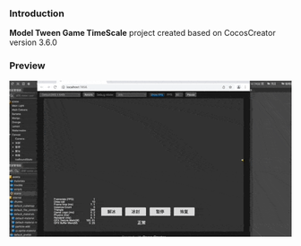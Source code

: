 ### Introduction
**Model Tween Game TimeScale** project created based on CocosCreator version 3.6.0

### Preview
![image](../../../gif/202204/2022042902.gif)